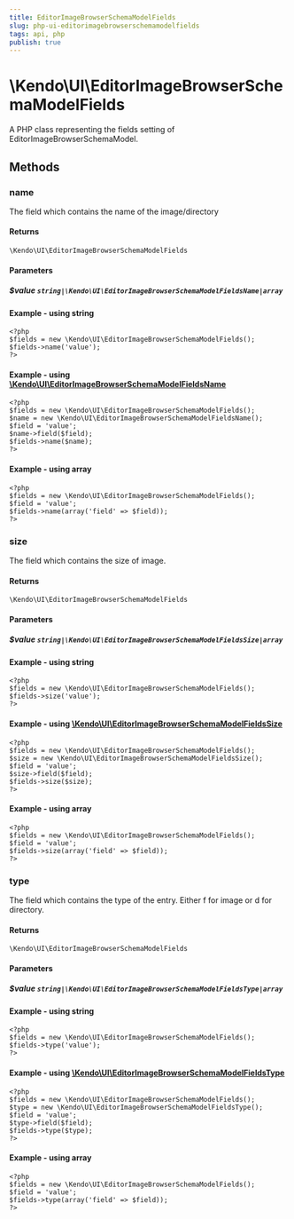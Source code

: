 ```yaml
---
title: EditorImageBrowserSchemaModelFields
slug: php-ui-editorimagebrowserschemamodelfields
tags: api, php
publish: true
---
```


# \Kendo\UI\EditorImageBrowserSchemaModelFields

A PHP class representing the fields setting of EditorImageBrowserSchemaModel.


## Methods

### name

The field which contains the name of the image/directory

#### Returns
`\Kendo\UI\EditorImageBrowserSchemaModelFields`

#### Parameters

##### $value `string|\Kendo\UI\EditorImageBrowserSchemaModelFieldsName|array`




#### Example  - using string
    <?php
    $fields = new \Kendo\UI\EditorImageBrowserSchemaModelFields();
    $fields->name('value');
    ?>


#### Example - using [\Kendo\UI\EditorImageBrowserSchemaModelFieldsName](/api/wrappers/php/Kendo/UI/EditorImageBrowserSchemaModelFieldsName)
    <?php
    $fields = new \Kendo\UI\EditorImageBrowserSchemaModelFields();
    $name = new \Kendo\UI\EditorImageBrowserSchemaModelFieldsName();
    $field = 'value';
    $name->field($field);
    $fields->name($name);
    ?>

#### Example - using array

    <?php
    $fields = new \Kendo\UI\EditorImageBrowserSchemaModelFields();
    $field = 'value';
    $fields->name(array('field' => $field));
    ?>

### size

The field which contains the size of image.

#### Returns
`\Kendo\UI\EditorImageBrowserSchemaModelFields`

#### Parameters

##### $value `string|\Kendo\UI\EditorImageBrowserSchemaModelFieldsSize|array`




#### Example  - using string
    <?php
    $fields = new \Kendo\UI\EditorImageBrowserSchemaModelFields();
    $fields->size('value');
    ?>


#### Example - using [\Kendo\UI\EditorImageBrowserSchemaModelFieldsSize](/api/wrappers/php/Kendo/UI/EditorImageBrowserSchemaModelFieldsSize)
    <?php
    $fields = new \Kendo\UI\EditorImageBrowserSchemaModelFields();
    $size = new \Kendo\UI\EditorImageBrowserSchemaModelFieldsSize();
    $field = 'value';
    $size->field($field);
    $fields->size($size);
    ?>

#### Example - using array

    <?php
    $fields = new \Kendo\UI\EditorImageBrowserSchemaModelFields();
    $field = 'value';
    $fields->size(array('field' => $field));
    ?>

### type

The field which contains the type of the entry. Either f for image or d for directory.

#### Returns
`\Kendo\UI\EditorImageBrowserSchemaModelFields`

#### Parameters

##### $value `string|\Kendo\UI\EditorImageBrowserSchemaModelFieldsType|array`




#### Example  - using string
    <?php
    $fields = new \Kendo\UI\EditorImageBrowserSchemaModelFields();
    $fields->type('value');
    ?>


#### Example - using [\Kendo\UI\EditorImageBrowserSchemaModelFieldsType](/api/wrappers/php/Kendo/UI/EditorImageBrowserSchemaModelFieldsType)
    <?php
    $fields = new \Kendo\UI\EditorImageBrowserSchemaModelFields();
    $type = new \Kendo\UI\EditorImageBrowserSchemaModelFieldsType();
    $field = 'value';
    $type->field($field);
    $fields->type($type);
    ?>

#### Example - using array

    <?php
    $fields = new \Kendo\UI\EditorImageBrowserSchemaModelFields();
    $field = 'value';
    $fields->type(array('field' => $field));
    ?>

 
